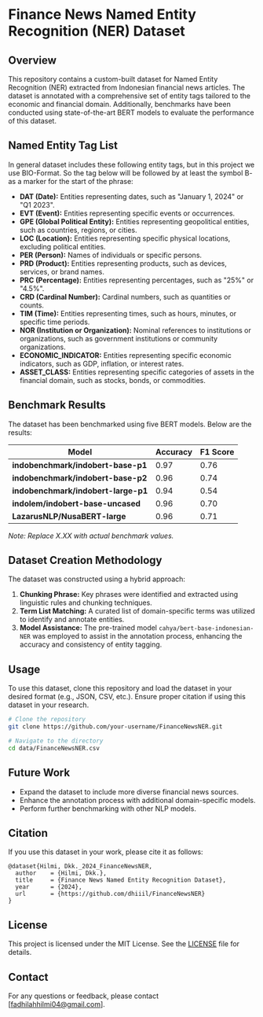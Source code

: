 # Finance News Named Entity Recognition (NER) Dataset

## Overview
This repository contains a custom-built dataset for Named Entity Recognition (NER) extracted from Indonesian financial news articles. The dataset is annotated with a comprehensive set of entity tags tailored to the economic and financial domain. Additionally, benchmarks have been conducted using state-of-the-art BERT models to evaluate the performance of this dataset.

## Named Entity Tag List
In general dataset includes these following entity tags, but in this project we use BIO-Format. So the tag below will be followed by at least the symbol B- as a marker for the start of the phrase:

- **DAT (Date):** Entities representing dates, such as "January 1, 2024" or "Q1 2023".
- **EVT (Event):** Entities representing specific events or occurrences.
- **GPE (Global Political Entity):** Entities representing geopolitical entities, such as countries, regions, or cities.
- **LOC (Location):** Entities representing specific physical locations, excluding political entities.
- **PER (Person):** Names of individuals or specific persons.
- **PRD (Product):** Entities representing products, such as devices, services, or brand names.
- **PRC (Percentage):** Entities representing percentages, such as "25%" or "4.5%".
- **CRD (Cardinal Number):** Cardinal numbers, such as quantities or counts.
- **TIM (Time):** Entities representing times, such as hours, minutes, or specific time periods.
- **NOR (Institution or Organization):** Nominal references to institutions or organizations, such as government institutions or community organizations.
- **ECONOMIC_INDICATOR:** Entities representing specific economic indicators, such as GDP, inflation, or interest rates.
- **ASSET_CLASS:** Entities representing specific categories of assets in the financial domain, such as stocks, bonds, or commodities.

## Benchmark Results
The dataset has been benchmarked using five BERT models. Below are the results:

| Model                               | Accuracy | F1 Score |
|-------------------------------------|---------|----------|
| **indobenchmark/indobert-base-p1**  |  0.97   | 0.76     |
| **indobenchmark/indobert-base-p2**  |  0.96   | 0.74     |
| **indobenchmark/indobert-large-p1** |  0.94   | 0.54     |
| **indolem/indobert-base-uncased**   |  0.96   | 0.70     |
| **LazarusNLP/NusaBERT-large**       |  0.96   | 0.71     |

*Note: Replace X.XX with actual benchmark values.*

## Dataset Creation Methodology
The dataset was constructed using a hybrid approach:

1. **Chunking Phrase:** Key phrases were identified and extracted using linguistic rules and chunking techniques.
2. **Term List Matching:** A curated list of domain-specific terms was utilized to identify and annotate entities.
3. **Model Assistance:** The pre-trained model `cahya/bert-base-indonesian-NER` was employed to assist in the annotation process, enhancing the accuracy and consistency of entity tagging.

## Usage
To use this dataset, clone this repository and load the dataset in your desired format (e.g., JSON, CSV, etc.). Ensure proper citation if using this dataset in your research.

```bash
# Clone the repository
git clone https://github.com/your-username/FinanceNewsNER.git

# Navigate to the directory
cd data/FinanceNewsNER.csv
```

## Future Work
- Expand the dataset to include more diverse financial news sources.
- Enhance the annotation process with additional domain-specific models.
- Perform further benchmarking with other NLP models.

## Citation
If you use this dataset in your work, please cite it as follows:

```
@dataset{Hilmi, Dkk._2024_FinanceNewsNER,
  author    = {Hilmi, Dkk.},
  title     = {Finance News Named Entity Recognition Dataset},
  year      = {2024},
  url       = {https://github.com/dhiiil/FinanceNewsNER}
}
```

## License
This project is licensed under the MIT License. See the [LICENSE](LICENSE) file for details.

## Contact
For any questions or feedback, please contact [fadhilahhilmi04@gmail.com].

